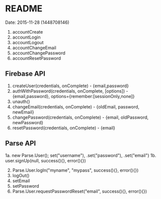 # README #
Date: 2015-11-28 (1448708146)


1. accountCreate
2. accountLogin
3. accountLogout
4. accountChangeEmail
5. accountChangePassword
6. accountResetPassword

## Firebase API ##

1. createUser(credentials, onComplete) - {email,password}
2. authWithPassword(credentials, onComplete, [options]) - {email,password}, options={remember:[sessionOnly,none]}
3. unauth()
4. changeEmail(credentials, onComplete) - {oldEmail, password, newEmail}
5. changePassword(credentials, onComplete) - {email, oldPassword, newPassword}
6. resetPassword(credentials, onComplete) - {email}

## Parse API ##

1a. new Parse.User(); set("username"), .set("password"), .set("email")
1b. user.signUp(null, success(){}, error(){})

2. Parse.User.logIn("myname", "mypass", success(){}, error(){})
3. logOut()
4. setEmail
5. setPassword
6. Parse.User.requestPasswordReset("email", success(){}, error(){})

